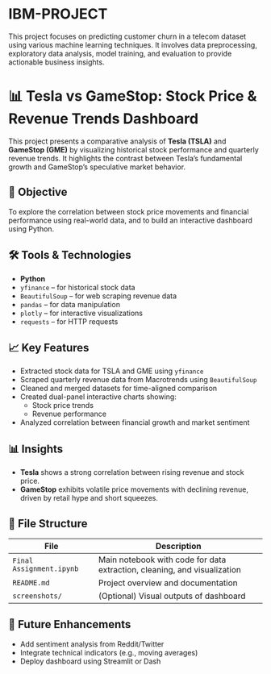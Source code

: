 # IBM-PROJECT
This project focuses on predicting customer churn in a telecom dataset using various machine learning techniques. It involves data preprocessing, exploratory data analysis, model training, and evaluation to provide actionable business insights.
# 📊 Tesla vs GameStop: Stock Price & Revenue Trends Dashboard

This project presents a comparative analysis of **Tesla (TSLA)** and **GameStop (GME)** by visualizing historical stock performance and quarterly revenue trends. It highlights the contrast between Tesla’s fundamental growth and GameStop’s speculative market behavior.

## 🚀 Objective
To explore the correlation between stock price movements and financial performance using real-world data, and to build an interactive dashboard using Python.

## 🛠️ Tools & Technologies
- **Python**
- `yfinance` – for historical stock data
- `BeautifulSoup` – for web scraping revenue data
- `pandas` – for data manipulation
- `plotly` – for interactive visualizations
- `requests` – for HTTP requests

## 📈 Key Features
- Extracted stock data for TSLA and GME using `yfinance`
- Scraped quarterly revenue data from Macrotrends using `BeautifulSoup`
- Cleaned and merged datasets for time-aligned comparison
- Created dual-panel interactive charts showing:
  - Stock price trends
  - Revenue performance
- Analyzed correlation between financial growth and market sentiment

## 📊 Insights
- **Tesla** shows a strong correlation between rising revenue and stock price.
- **GameStop** exhibits volatile price movements with declining revenue, driven by retail hype and short squeezes.

## 📂 File Structure
| File                  | Description                                                |
|-----------------------|------------------------------------------------------------|
| `Final Assignment.ipynb` | Main notebook with code for data extraction, cleaning, and visualization |
| `README.md`           | Project overview and documentation                         |
| `screenshots/`        | (Optional) Visual outputs of dashboard                     |

## 📌 Future Enhancements
- Add sentiment analysis from Reddit/Twitter
- Integrate technical indicators (e.g., moving averages)
- Deploy dashboard using Streamlit or Dash

